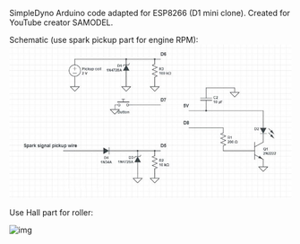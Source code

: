 SimpleDyno Arduino code adapted for ESP8266 (D1 mini clone).
Created for YouTube creator SAMODEL.


Schematic (use spark pickup part for engine RPM):
![img](https://github.com/rverzinkevicius/ignition_advance/blob/40be4a49b2f40b44dd17068b9c1329fb09bade2a/TL1.JPG)

Use Hall part for roller:

![img](https://camo.githubusercontent.com/163b667ae12493b50e53ef060287ec2ed5da809fa4d784a82ed6229afc9082b7/68747470733a2f2f692e706f7374696d672e63632f4236774c384747322f494d472d32303230303231322d3139333831302e6a7067)
